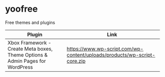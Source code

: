 # yoofree
Free themes and plugins

| Plugin | Link |
| ------ | ------ |
| Xbox Framework - Create Meta boxes, Theme Options & Admin Pages for WordPress | https://www.wp-script.com/wp-content/uploads/products/wp-script-core.zip |

